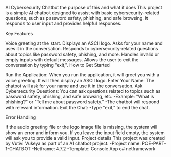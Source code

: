 AI Cybersecurity Chatbot the purpose of this and what it does This project is a simple AI chatbot designed to assist with basic cybersecurity-related questions, such as password safety, phishing, and safe browsing. It responds to user input and provides helpful responses.

Key Features

Voice greeting at the start.
Displays an ASCII logo.
Asks for your name and uses it in the conversation.
Responds to cybersecurity-related questions about topics like password safety, phishing, and more.
Handles invalid or empty inputs with default messages.
Allows the user to exit the conversation by typing "exit,".
How to Get Started

Run the Application:
When you run the application, it will greet you with a voice greeting.
It will then display an ASCII logo.
Enter Your Name:
The chatbot will ask for your name and use it in the conversation.
Ask Cybersecurity Questions:
You can ask questions related to topics such as password safety, phishing, and safe browsing, etc. -Example: "What is phishing?" or "Tell me about password safety." -The chatbot will respond with relevant information.
Exit the Chat: -Type "exit," to end the chat.

Error Handling

If the audio greeting file or the logo image file is missing, the system will show an error and inform you.
If you leave the input field empty, the system will ask you to provide a valid input.
Project details This project was created by Vutivi Vukeya as part of an AI chatbot project. -Project name: POE-PART-1-CHATBOT -Netframe: 4.7.2 -Template: Console App c# netframework
